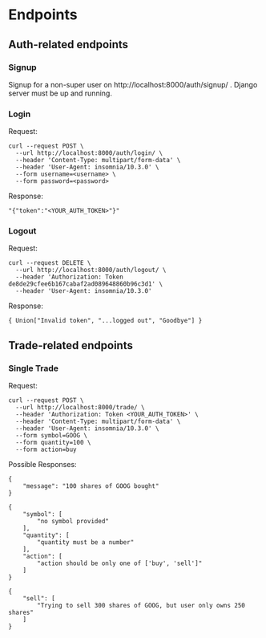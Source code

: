 # Endpoints
## Auth-related endpoints
### Signup
Signup for a non-super user on http://localhost:8000/auth/signup/ . Django server must be up and running.

### Login
Request:
```
curl --request POST \
  --url http://localhost:8000/auth/login/ \
  --header 'Content-Type: multipart/form-data' \
  --header 'User-Agent: insomnia/10.3.0' \
  --form username=<username> \
  --form password=<password>
```

Response:
```
"{"token":"<YOUR_AUTH_TOKEN>"}"
```

### Logout
Request:
```
curl --request DELETE \
  --url http://localhost:8000/auth/logout/ \
  --header 'Authorization: Token de8de29cfee6b167cabaf2ad089648860b96c3d1' \
  --header 'User-Agent: insomnia/10.3.0'
```

Response:
```
{ Union["Invalid token", "...logged out", "Goodbye"] }
```


## Trade-related endpoints
### Single Trade
Request:
```
curl --request POST \
  --url http://localhost:8000/trade/ \
  --header 'Authorization: Token <YOUR_AUTH_TOKEN>' \
  --header 'Content-Type: multipart/form-data' \
  --header 'User-Agent: insomnia/10.3.0' \
  --form symbol=GOOG \
  --form quantity=100 \
  --form action=buy
```

Possible Responses:
```
{
    "message": "100 shares of GOOG bought"
}
```
```
{
    "symbol": [
        "no symbol provided"
    ],
    "quantity": [
        "quantity must be a number"
    ],
    "action": [
        "action should be only one of ['buy', 'sell']"
    ]
}
```
```
{
    "sell": [
        "Trying to sell 300 shares of GOOG, but user only owns 250 shares"
    ]
}
```
